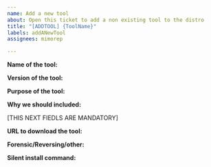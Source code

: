 ```yaml
---
name: Add a new tool
about: Open this ticket to add a non existing tool to the distro
title: "[ADDTOOL] {ToolName}"
labels: addANewTool
assignees: mimorep

---
```


**Name of the tool:**

**Version of the tool:**

**Purpose of the tool:**

**Why we should included:**

[THIS NEXT FIEDLS ARE MANDATORY]

**URL to download the tool:**

**Forensic/Reversing/other:**

**Silent install command:**
